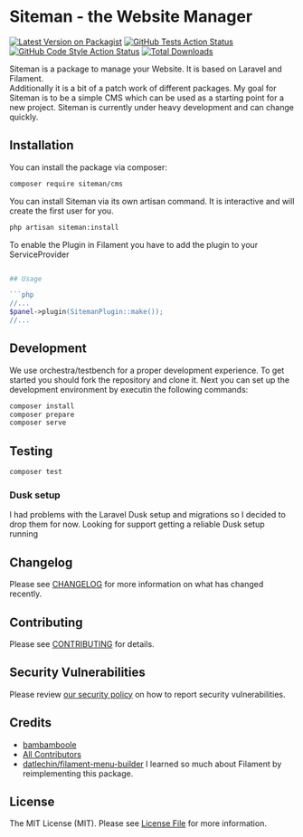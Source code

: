 # Siteman - the Website Manager

[![Latest Version on Packagist](https://img.shields.io/packagist/v/siteman-io/cms.svg?style=flat-square)](https://packagist.org/packages/siteman/cms)
[![GitHub Tests Action Status](https://img.shields.io/github/actions/workflow/status/siteman-io/cms/run-tests.yml?branch=main&label=tests&style=flat-square)](https://github.com/siteman-io/cms/actions?query=workflow%3Arun-tests+branch%3Amain)
[![GitHub Code Style Action Status](https://img.shields.io/github/actions/workflow/status/siteman-io/cms/fix-php-code-style-issues.yml?branch=main&label=code%20style&style=flat-square)](https://github.com/siteman-io/cms/actions?query=workflow%3A"Fix+PHP+code+style+issues"+branch%3Amain)
[![Total Downloads](https://img.shields.io/packagist/dt/siteman/cms.svg?style=flat-square)](https://packagist.org/packages/siteman/cms)

Siteman is a package to manage your Website. It is based on Laravel and Filament.  
Additionally it is a bit of a patch work of different packages.
My goal for Siteman is to be a simple CMS which can be used as a starting point for a new project.
Siteman is currently under heavy development and can change quickly.

## Installation

You can install the package via composer:

```bash
composer require siteman/cms
```

You can install Siteman via its own artisan command. It is interactive and will create the first user for you.

```bash
php artisan siteman:install
```

To enable the Plugin in Filament you have to add the plugin to your ServiceProvider

```php

## Usage

```php
//...
$panel->plugin(SitemanPlugin::make());
//...
```

## Development

We use orchestra/testbench for a proper development experience. To get started you should fork the repository and clone
it. Next you can set up the development environment by executin the following commands:
```bash
composer install
composer prepare
composer serve
```

## Testing

```bash
composer test
```

### Dusk setup

I had problems with the Laravel Dusk setup and migrations so I decided to drop them for now.
Looking for support getting a reliable Dusk setup running

## Changelog

Please see [CHANGELOG](CHANGELOG.md) for more information on what has changed recently.

## Contributing

Please see [CONTRIBUTING](CONTRIBUTING.md) for details.

## Security Vulnerabilities

Please review [our security policy](../../security/policy) on how to report security vulnerabilities.

## Credits

- [bambamboole](https://github.com/bambamboole)
- [All Contributors](../../contributors)
- [datlechin/filament-menu-builder](https://github.com/datlechin/filament-menu-builder) I learned so much about Filament
  by reimplementing this package.

## License

The MIT License (MIT). Please see [License File](LICENSE.md) for more information.
